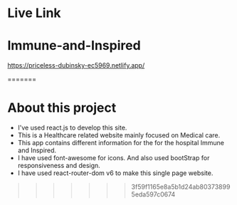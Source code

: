 # Live Link
# Immune-and-Inspired
https://priceless-dubinsky-ec5969.netlify.app/


=======
# About this project
* I've used react.js to develop  this site.
* This is a Healthcare related website mainly focused on Medical care.
* This app contains different information for the for the hospital Immune and Inspired.
* I have used font-awesome for icons. And also used bootStrap for responsiveness and design.
* I have used react-router-dom v6 to make this single page website.
>>>>>>> 3f59f1165e8a5b1d24ab803738995eda597c0674
